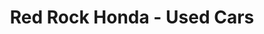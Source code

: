---
title: "Red Rock Honda - Used Cars"
url: /grand-junction/red-rock-honda-used-cars/
shop: car
---